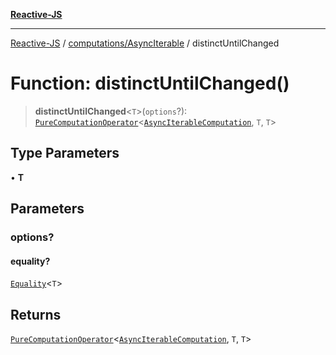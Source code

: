 [**Reactive-JS**](../../../README.md)

***

[Reactive-JS](../../../README.md) / [computations/AsyncIterable](../README.md) / distinctUntilChanged

# Function: distinctUntilChanged()

> **distinctUntilChanged**\<`T`\>(`options`?): [`PureComputationOperator`](../../type-aliases/PureComputationOperator.md)\<[`AsyncIterableComputation`](../interfaces/AsyncIterableComputation.md), `T`, `T`\>

## Type Parameters

• **T**

## Parameters

### options?

#### equality?

[`Equality`](../../../functions/type-aliases/Equality.md)\<`T`\>

## Returns

[`PureComputationOperator`](../../type-aliases/PureComputationOperator.md)\<[`AsyncIterableComputation`](../interfaces/AsyncIterableComputation.md), `T`, `T`\>
